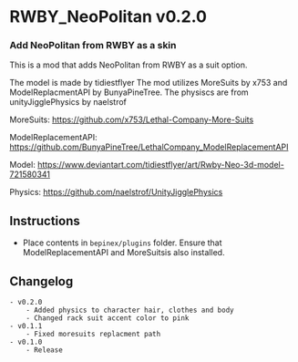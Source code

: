 # RWBY_NeoPolitan v0.2.0
### Add NeoPolitan from RWBY as a skin 

This is a mod that adds NeoPolitan from RWBY as a suit option.

The model is made by tidiestflyer 
The mod utilizes MoreSuits by x753 and ModelReplacmentAPI by BunyaPineTree.
The physiscs are from unityJigglePhysics by naelstrof

MoreSuits: https://github.com/x753/Lethal-Company-More-Suits

ModelReplacementAPI: https://github.com/BunyaPineTree/LethalCompany_ModelReplacementAPI

Model: https://www.deviantart.com/tidiestflyer/art/Rwby-Neo-3d-model-721580341

Physics: https://github.com/naelstrof/UnityJigglePhysics

## Instructions
- Place contents in `bepinex/plugins` folder. Ensure that ModelReplacementAPI and MoreSuitsis also installed. 

## Changelog
	- v0.2.0
		- Added physics to character hair, clothes and body
		- Changed rack suit accent color to pink
	- v0.1.1
		- Fixed moresuits replacment path
	- v0.1.0
		- Release
	